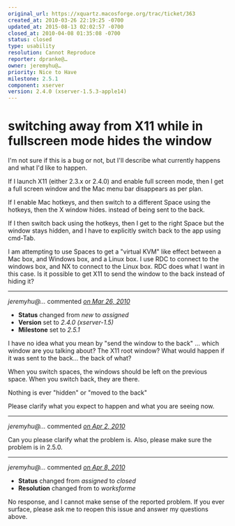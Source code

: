 ```yaml
---
original_url: https://xquartz.macosforge.org/trac/ticket/363
created_at: 2010-03-26 22:19:25 -0700
updated_at: 2015-08-13 02:02:57 -0700
closed_at: 2010-04-08 01:35:08 -0700
status: closed
type: usability
resolution: Cannot Reproduce
reporter: dpranke@…
owner: jeremyhu@…
priority: Nice to Have
milestone: 2.5.1
component: xserver
version: 2.4.0 (xserver-1.5.3-apple14)
---
```


switching away from X11 while in fullscreen mode hides the window
=================================================================


I'm not sure if this is a bug or not, but I'll describe what currently happens and what I'd like to happen.

If I launch X11 (either 2.3.x or 2.4.0) and enable full screen mode, then I get a full screen window and the Mac menu bar disappears as per plan.

If I enable Mac hotkeys, and then switch to a different Space using the hotkeys, then the X window hides. instead of being sent to the back.

If I then switch back using the hotkeys, then I get to the right Space but the window stays hidden, and I have to explicitly switch back to the app using cmd-Tab.

I am attempting to use Spaces to get a "virtual KVM" like effect between a Mac box, and Windows box, and a Linux box. I use RDC to connect to the windows box, and NX to connect to the Linux box. RDC does what I want in this case. Is it possible to get X11 to send the window to the back instead of hiding it?



---

*jeremyhu@…* commented *[on Mar 26, 2010](https://xquartz.macosforge.org/trac/ticket/363#comment:1 "March 26, 2010 at 11:48 PM PDT")*

-   **Status** changed from *new* to *assigned*
-   **Version** set to *2.4.0 (xserver-1.5)*
-   **Milestone** set to *2.5.1*

I have no idea what you mean by "send the window to the back" ... which window are you talking about? The X11 root window? What would happen if it was sent to the back... the back of what?

When you switch spaces, the windows should be left on the previous space. When you switch back, they are there.

Nothing is ever "hidden" or "moved to the back"

Please clarify what you expect to happen and what you are seeing now.



---

*jeremyhu@…* commented *[on Apr 2, 2010](https://xquartz.macosforge.org/trac/ticket/363#comment:2 "April 2, 2010 at 9:11 PM PDT")*

Can you please clarify what the problem is. Also, please make sure the problem is in 2.5.0.



---

*jeremyhu@…* commented *[on Apr 8, 2010](https://xquartz.macosforge.org/trac/ticket/363#comment:3 "April 8, 2010 at 1:35 AM PDT")*

-   **Status** changed from *assigned* to *closed*
-   **Resolution** changed from to *worksforme*

No response, and I cannot make sense of the reported problem. If you ever surface, please ask me to reopen this issue and answer my questions above.



